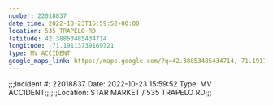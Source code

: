 ```yaml
---
number: 22018837
date_time: 2022-10-23T15:59:52+00:00
location: 535 TRAPELO RD
latitude: 42.38853485434714
longitude: -71.19113739169721
type: MV ACCIDENT
google_maps_link: https://maps.google.com/?q=42.38853485434714,-71.19113739169721
---
```


;;;Incident #: 22018837  Date: 2022-10-23 15:59:52   Type: MV ACCIDENT;;;;;;Location: STAR MARKET / 535 TRAPELO RD;;;
